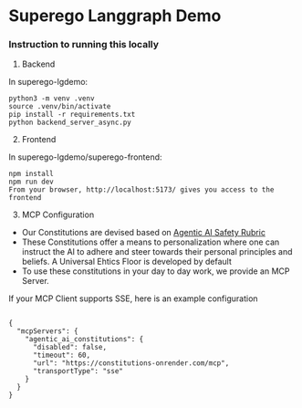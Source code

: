 # Superego Langgraph Demo

### Instruction to running this locally
1. Backend

In superego-lgdemo:

```
python3 -m venv .venv
source .venv/bin/activate
pip install -r requirements.txt
python backend_server_async.py
```

2. Frontend

In superego-lgdemo/superego-frontend:

```
npm install
npm run dev
From your browser, http://localhost:5173/ gives you access to the frontend
```

3. MCP Configuration

- Our Constitutions are devised based on [Agentic AI Safety Rubric](https://www.nellwatson.com/agentic)
- These Constitutions offer a means to personalization where one can instruct the AI to adhere and steer towards their personal principles and beliefs. A Universal Ehtics Floor is developed by default
- To use these constitutions in your day to day work, we provide an MCP Server. 

If your MCP Client supports SSE, here is an example configuration
```

{
  "mcpServers": {
    "agentic_ai_constitutions": {
      "disabled": false,
      "timeout": 60,
      "url": "https://constitutions-onrender.com/mcp",
      "transportType": "sse"
    }
  }
}

```

